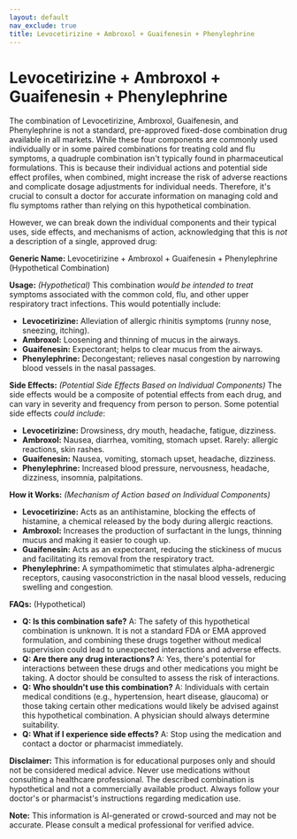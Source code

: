 ```yaml
---
layout: default
nav_exclude: true
title: Levocetirizine + Ambroxol + Guaifenesin + Phenylephrine
---
```


# Levocetirizine + Ambroxol + Guaifenesin + Phenylephrine

The combination of Levocetirizine, Ambroxol, Guaifenesin, and Phenylephrine is not a standard, pre-approved fixed-dose combination drug available in all markets.  While these four components are commonly used individually or in some paired combinations for treating cold and flu symptoms, a quadruple combination isn't typically found in pharmaceutical formulations. This is because their individual actions and potential side effect profiles, when combined, might increase the risk of adverse reactions and complicate dosage adjustments for individual needs. Therefore, it's crucial to consult a doctor for accurate information on managing cold and flu symptoms rather than relying on this hypothetical combination.


However, we can break down the individual components and their typical uses, side effects, and mechanisms of action, acknowledging that this is *not* a description of a single, approved drug:


**Generic Name:**  Levocetirizine + Ambroxol + Guaifenesin + Phenylephrine (Hypothetical Combination)


**Usage:** *(Hypothetical)* This combination *would be intended to treat* symptoms associated with the common cold, flu, and other upper respiratory tract infections.  This would potentially include:

* **Levocetirizine:**  Alleviation of allergic rhinitis symptoms (runny nose, sneezing, itching).
* **Ambroxol:** Loosening and thinning of mucus in the airways.
* **Guaifenesin:** Expectorant; helps to clear mucus from the airways.
* **Phenylephrine:** Decongestant; relieves nasal congestion by narrowing blood vessels in the nasal passages.

**Side Effects:** *(Potential Side Effects Based on Individual Components)*  The side effects would be a composite of potential effects from each drug, and can vary in severity and frequency from person to person.  Some potential side effects *could include*:

* **Levocetirizine:** Drowsiness, dry mouth, headache, fatigue, dizziness.
* **Ambroxol:** Nausea, diarrhea, vomiting, stomach upset.  Rarely: allergic reactions, skin rashes.
* **Guaifenesin:** Nausea, vomiting, stomach upset, headache, dizziness.
* **Phenylephrine:** Increased blood pressure, nervousness, headache, dizziness, insomnia, palpitations.


**How it Works:** *(Mechanism of Action based on Individual Components)*

* **Levocetirizine:** Acts as an antihistamine, blocking the effects of histamine, a chemical released by the body during allergic reactions.
* **Ambroxol:**  Increases the production of surfactant in the lungs, thinning mucus and making it easier to cough up.
* **Guaifenesin:** Acts as an expectorant, reducing the stickiness of mucus and facilitating its removal from the respiratory tract.
* **Phenylephrine:**  A sympathomimetic that stimulates alpha-adrenergic receptors, causing vasoconstriction in the nasal blood vessels, reducing swelling and congestion.


**FAQs:** (Hypothetical)


* **Q: Is this combination safe?**  A:  The safety of this hypothetical combination is unknown.  It is not a standard FDA or EMA approved formulation, and combining these drugs together without medical supervision could lead to unexpected interactions and adverse effects.
* **Q: Are there any drug interactions?** A:  Yes, there's potential for interactions between these drugs and other medications you might be taking.  A doctor should be consulted to assess the risk of interactions.
* **Q: Who shouldn't use this combination?** A: Individuals with certain medical conditions (e.g., hypertension, heart disease, glaucoma) or those taking certain other medications would likely be advised against this hypothetical combination.  A physician should always determine suitability.
* **Q: What if I experience side effects?** A:  Stop using the medication and contact a doctor or pharmacist immediately.


**Disclaimer:** This information is for educational purposes only and should not be considered medical advice.  Never use medications without consulting a healthcare professional.  The described combination is hypothetical and not a commercially available product. Always follow your doctor's or pharmacist's instructions regarding medication use.


**Note:** This information is AI-generated or crowd-sourced and may not be accurate. Please consult a medical professional for verified advice.
